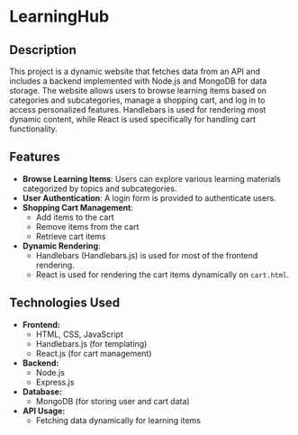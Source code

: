 # LearningHub

## Description
This project is a dynamic website that fetches data from an API and includes a backend implemented with Node.js and MongoDB for data storage. The website allows users to browse learning items based on categories and subcategories, manage a shopping cart, and log in to access personalized features. Handlebars is used for rendering most dynamic content, while React is used specifically for handling cart functionality.

## Features
- **Browse Learning Items**: Users can explore various learning materials categorized by topics and subcategories.
- **User Authentication**: A login form is provided to authenticate users.
- **Shopping Cart Management**:
  - Add items to the cart
  - Remove items from the cart
  - Retrieve cart items
- **Dynamic Rendering**:
  - Handlebars (Handlebars.js) is used for most of the frontend rendering.
  - React is used for rendering the cart items dynamically on `cart.html`.

## Technologies Used
- **Frontend:**
  - HTML, CSS, JavaScript
  - Handlebars.js (for templating)
  - React.js (for cart management)
- **Backend:**
  - Node.js
  - Express.js
- **Database:**
  - MongoDB (for storing user and cart data)
- **API Usage:**
  - Fetching data dynamically for learning items
